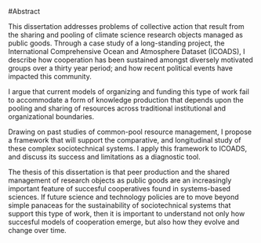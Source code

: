 #Abstract 

This dissertation addresses problems of collective action that result from the sharing and pooling of climate science research objects managed as public goods. Through a case study of a long-standing  project, the International Comprehensive Ocean and Atmosphere Dataset (ICOADS), I describe how cooperation has been sustained amongst diversely motivated groups over a thirty year period; and how recent political events have impacted this community.

I argue that current models of organizing and funding this type of  work fail to accommodate a form of knowledge production that depends upon the pooling and sharing of resources across traditional institutional and organizational boundaries.

Drawing on past studies of common-pool resource management, I propose a framework that will support the comparative, and longitudinal study of these complex sociotechnical systems. I apply this framework to ICOADS, and discuss its success and limitations as a diagnostic tool. 

The thesis of this dissertation is that peer production and the shared management of research objects as public goods are an increasingly important feature of succesful cooperatives found in systems-based sciences. If future science and technology policies are to move beyond simple panaceas for the sustainability of sociotechnical systems that support this type of work,  then it is important to understand not only how succesful models of cooperation emerge, but also how they evolve and change over time. 
